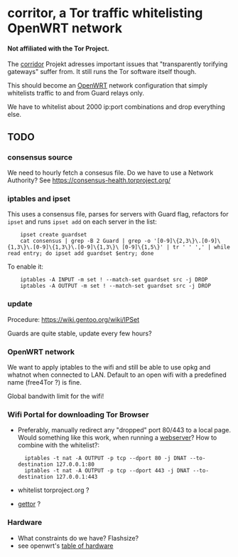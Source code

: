 # corritor, a Tor traffic whitelisting OpenWRT network

#### Not affiliated with the Tor Project.

The [corridor](https://github.com/rustybird/corridor) Projekt adresses
important issues that "transparently torifying gateways" suffer from. It
still runs the Tor software itself though.

This should become an [OpenWRT](https://openwrt.org/) network configuration that simply whitelists
traffic to and from Guard relays only.

We have to whitelist about 2000 ip:port combinations and drop everything else.

## TODO
### consensus source
We need to hourly fetch a consesus file. Do we have to use a Network Authority?
See https://consensus-health.torproject.org/
### iptables and ipset
This uses a consensus file, parses for servers with Guard flag, refactors
for `ipset` and runs `ipset add` on each server in the list:

		ipset create guardset
		cat consensus | grep -B 2 Guard | grep -o '[0-9]\{2,3\}\.[0-9]\{1,3\}\.[0-9]\{1,3\}\.[0-9]\{1,3\}\ [0-9]\{1,5\}' | tr ' ' ',' | while read entry; do ipset add guardset $entry; done

To enable it:

		iptables -A INPUT -m set ! --match-set guardset src -j DROP
		iptables -A OUTPUT -m set ! --match-set guardset src -j DROP

### update
Procedure: https://wiki.gentoo.org/wiki/IPSet

Guards are quite stable, update every few hours?

### OpenWRT network
We want to apply iptables to the wifi and still be able to use opkg and
whatnot when connected to LAN. Default to an open wifi with a predefined
name (free4Tor ?) is fine.

Global bandwith limit for the wifi!

### Wifi Portal for downloading Tor Browser
* Preferably, manually redirect any "dropped" port 80/443 to a local page.
Would something like this work, when running a [webserver](https://openwrt.org/docs/guide-user/services/webserver/http.uhttpd)?
How to combine with the whitelist?:

		iptables -t nat -A OUTPUT -p tcp --dport 80 -j DNAT --to-destination 127.0.0.1:80
		iptables -t nat -A OUTPUT -p tcp --dport 443 -j DNAT --to-destination 127.0.0.1:443

* whitelist torproject.org ?
* [gettor](https://www.torproject.org/projects/gettor) ?

### Hardware
* What constraints do we have? Flashsize?
* see openwrt's [table of hardware](https://openwrt.org/toh/views/toh_available_864)

